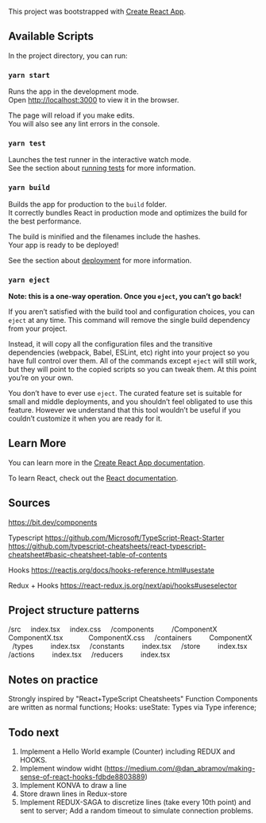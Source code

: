 This project was bootstrapped with [Create React App](https://github.com/facebook/create-react-app).

## Available Scripts

In the project directory, you can run:

### `yarn start`

Runs the app in the development mode.<br />
Open [http://localhost:3000](http://localhost:3000) to view it in the browser.

The page will reload if you make edits.<br />
You will also see any lint errors in the console.

### `yarn test`

Launches the test runner in the interactive watch mode.<br />
See the section about [running tests](https://facebook.github.io/create-react-app/docs/running-tests) for more information.

### `yarn build`

Builds the app for production to the `build` folder.<br />
It correctly bundles React in production mode and optimizes the build for the best performance.

The build is minified and the filenames include the hashes.<br />
Your app is ready to be deployed!

See the section about [deployment](https://facebook.github.io/create-react-app/docs/deployment) for more information.

### `yarn eject`

**Note: this is a one-way operation. Once you `eject`, you can’t go back!**

If you aren’t satisfied with the build tool and configuration choices, you can `eject` at any time. This command will remove the single build dependency from your project.

Instead, it will copy all the configuration files and the transitive dependencies (webpack, Babel, ESLint, etc) right into your project so you have full control over them. All of the commands except `eject` will still work, but they will point to the copied scripts so you can tweak them. At this point you’re on your own.

You don’t have to ever use `eject`. The curated feature set is suitable for small and middle deployments, and you shouldn’t feel obligated to use this feature. However we understand that this tool wouldn’t be useful if you couldn’t customize it when you are ready for it.

## Learn More

You can learn more in the [Create React App documentation](https://facebook.github.io/create-react-app/docs/getting-started).

To learn React, check out the [React documentation](https://reactjs.org/).

## Sources

https://bit.dev/components

Typescript
https://github.com/Microsoft/TypeScript-React-Starter
https://github.com/typescript-cheatsheets/react-typescript-cheatsheet#basic-cheatsheet-table-of-contents

Hooks
https://reactjs.org/docs/hooks-reference.html#usestate

Redux + Hooks
https://react-redux.js.org/next/api/hooks#useselector

## Project structure patterns

/src
&nbsp; &nbsp; index.tsx
&nbsp; &nbsp; index.css
&nbsp; &nbsp; /components
&nbsp; &nbsp; &nbsp; &nbsp; /ComponentX
&nbsp; &nbsp; &nbsp; &nbsp; &nbsp; &nbsp; ComponentX.tsx
&nbsp; &nbsp; &nbsp; &nbsp; &nbsp; &nbsp; ComponentX.css
&nbsp; &nbsp; /containers
&nbsp; &nbsp; &nbsp; &nbsp; ComponentX
&nbsp; &nbsp; /types
&nbsp; &nbsp; &nbsp; &nbsp; index.tsx
&nbsp; &nbsp; /constants
&nbsp; &nbsp; &nbsp; &nbsp; index.tsx
&nbsp; &nbsp; /store
&nbsp; &nbsp; &nbsp; &nbsp; index.tsx
&nbsp; &nbsp; /actions
&nbsp; &nbsp; &nbsp; &nbsp; index.tsx
&nbsp; &nbsp; /reducers
&nbsp; &nbsp; &nbsp; &nbsp; index.tsx

## Notes on practice

Strongly inspired by "React+TypeScript Cheatsheets"
Function Components are written as normal functions;
Hooks: useState: Types via Type inference;

## Todo next

1. Implement a Hello World example (Counter) including REDUX and HOOKS.
2. Implement window widht (https://medium.com/@dan_abramov/making-sense-of-react-hooks-fdbde8803889)
3. Implement KONVA to draw a line
4. Store drawn lines in Redux-store
5. Implement REDUX-SAGA to discretize lines (take every 10th point) and sent to server;
   Add a random timeout to simulate connection problems.
